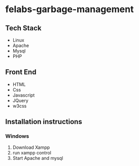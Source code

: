 # felabs-garbage-management

## Tech Stack

- Linux
- Apache
- Mysql
- PHP

## Front End

- HTML
- Css
- Javascript
- JQuery
- w3css

## Installation instructions
### Windows
1. Download Xampp
2. run xampp control
3. Start Apache and mysql
